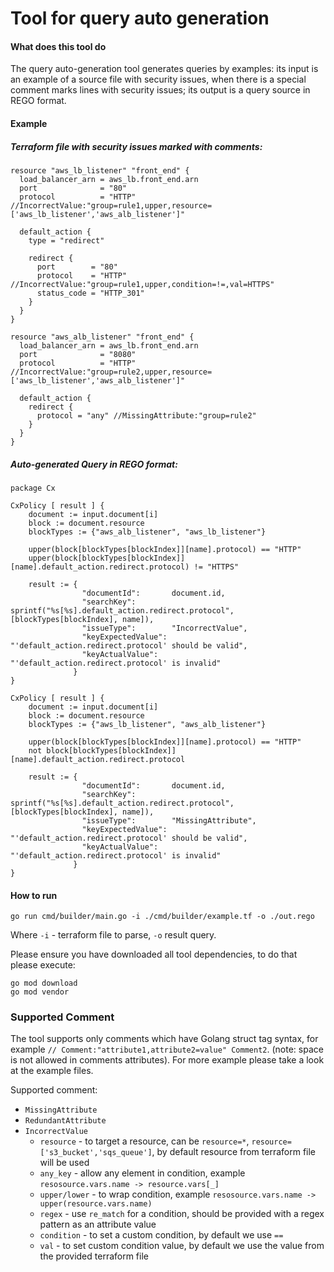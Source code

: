 # Tool for query auto generation

#### What does this tool do
The query auto-generation tool generates queries by examples: its input is an example of a source file with security issues, 
when there is a special comment marks lines with security issues; 
its output is a query source in REGO format.

#### Example

##### Terraform file with security issues marked with comments:
```
resource "aws_lb_listener" "front_end" {
  load_balancer_arn = aws_lb.front_end.arn
  port              = "80"
  protocol          = "HTTP" //IncorrectValue:"group=rule1,upper,resource=['aws_lb_listener','aws_alb_listener']"

  default_action {
    type = "redirect"

    redirect {
      port        = "80"
      protocol    = "HTTP" //IncorrectValue:"group=rule1,upper,condition=!=,val=HTTPS"
      status_code = "HTTP_301"
    }
  }
}

resource "aws_alb_listener" "front_end" {
  load_balancer_arn = aws_lb.front_end.arn
  port              = "8080"
  protocol          = "HTTP" //IncorrectValue:"group=rule2,upper,resource=['aws_lb_listener','aws_alb_listener']"

  default_action {
    redirect {
      protocol = "any" //MissingAttribute:"group=rule2"
    }
  }
}
```
##### Auto-generated Query in REGO format:
```
package Cx

CxPolicy [ result ] {
    document := input.document[i]
    block := document.resource
    blockTypes := {"aws_alb_listener", "aws_lb_listener"}

    upper(block[blockTypes[blockIndex]][name].protocol) == "HTTP"
    upper(block[blockTypes[blockIndex]][name].default_action.redirect.protocol) != "HTTPS"

    result := {
                "documentId": 		document.id,
                "searchKey": 	    sprintf("%s[%s].default_action.redirect.protocol", [blockTypes[blockIndex], name]),
                "issueType":		"IncorrectValue",
                "keyExpectedValue": "'default_action.redirect.protocol' should be valid",
                "keyActualValue": 	"'default_action.redirect.protocol' is invalid"
              }
}

CxPolicy [ result ] {
    document := input.document[i]
    block := document.resource
    blockTypes := {"aws_lb_listener", "aws_alb_listener"}

    upper(block[blockTypes[blockIndex]][name].protocol) == "HTTP"
    not block[blockTypes[blockIndex]][name].default_action.redirect.protocol

    result := {
                "documentId": 		document.id,
                "searchKey": 	    sprintf("%s[%s].default_action.redirect.protocol", [blockTypes[blockIndex], name]),
                "issueType":		"MissingAttribute",
                "keyExpectedValue": "'default_action.redirect.protocol' should be valid",
                "keyActualValue": 	"'default_action.redirect.protocol' is invalid"
              }
}
```

#### How to run
```
go run cmd/builder/main.go -i ./cmd/builder/example.tf -o ./out.rego
```

Where `-i` - terraform file to parse, `-o` result query.

Please ensure you have downloaded all tool dependencies, to do that please execute:
```
go mod download
go mod vendor
```

### Supported Comment

The tool supports only comments which have Golang struct tag syntax, for example `// Comment:"attribute1,attribute2=value" Comment2`. (note: space is not allowed in comments attributes).
For more example please take a look at the example files.

Supported comment:
* `MissingAttribute`
* `RedundantAttribute`
* `IncorrectValue`
  * `resource` - to target a resource, can be `resource=*`, `resource=['s3_bucket','sqs_queue']`, by default resource from terraform file will be used 
  * `any_key` - allow any element in condition, example `resosource.vars.name -> resource.vars[_]`
  * `upper/lower` - to wrap condition, example `resosource.vars.name -> upper(resource.vars.name)`
  * `regex` - use `re_match` for a condition, should be provided with a regex pattern as an attribute value
  * `condition` - to set a custom condition, by default we use `==`
  * `val` - to set custom condition value, by default we use the value from the provided terraform file

